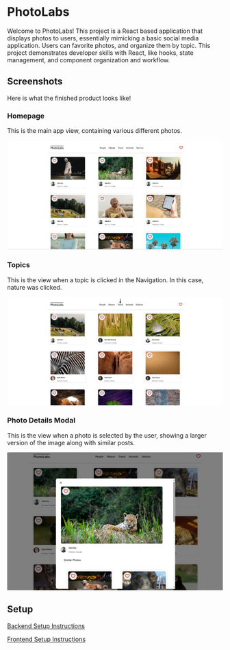 # PhotoLabs

Welcome to PhotoLabs! This project is a React based application that displays photos to users, essentially mimicking a basic social media application. Users can favorite photos, and organize them by topic. This project demonstrates developer skills with React, like hooks, state management, and component organization and workflow.

## Screenshots

Here is what the finished product looks like!

### Homepage

This is the main app view, containing various different photos.

![Homepage](https://github.com/JaxonC-06/photolabs/blob/main/docs/photolabs_home.png?raw=true)

### Topics

This is the view when a topic is clicked in the Navigation. In this case, nature was clicked.

![Photo Topic](https://github.com/JaxonC-06/photolabs/blob/main/docs/photolabs_topic_travel.png?raw=true)

### Photo Details Modal

This is the view when a photo is selected by the user, showing a larger version of the image along with similar posts.

![Photo Modal](https://github.com/JaxonC-06/photolabs/blob/main/docs/photolabs_modal.png?raw=true)

## Setup

[Backend Setup Instructions](/backend/README.md)

[Frontend Setup Instructions](/frontend/README.md)
